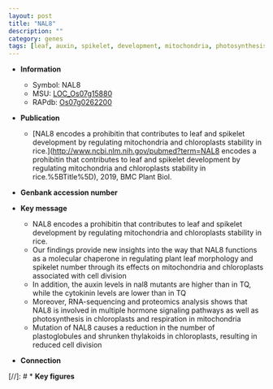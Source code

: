 ```yaml
---
layout: post
title: "NAL8"
description: ""
category: genes
tags: [leaf, auxin, spikelet, development, mitochondria, photosynthesis, cell division, cytokinin, spikelet number, spikelet development]
---
```


* **Information**  
    + Symbol: NAL8  
    + MSU: [LOC_Os07g15880](http://rice.uga.edu/cgi-bin/ORF_infopage.cgi?orf=LOC_Os07g15880)  
    + RAPdb: [Os07g0262200](http://rapdb.dna.affrc.go.jp/viewer/gbrowse_details/irgsp1?name=Os07g0262200)  

* **Publication**  
    + [NAL8 encodes a prohibitin that contributes to leaf and spikelet development by regulating mitochondria and chloroplasts stability in rice.](http://www.ncbi.nlm.nih.gov/pubmed?term=NAL8 encodes a prohibitin that contributes to leaf and spikelet development by regulating mitochondria and chloroplasts stability in rice.%5BTitle%5D), 2019, BMC Plant Biol.

* **Genbank accession number**  

* **Key message**  
    + NAL8 encodes a prohibitin that contributes to leaf and spikelet development by regulating mitochondria and chloroplasts stability in rice.
    + Our findings provide new insights into the way that NAL8 functions as a molecular chaperone in regulating plant leaf morphology and spikelet number through its effects on mitochondria and chloroplasts associated with cell division
    + In addition, the auxin levels in nal8 mutants are higher than in TQ, while the cytokinin levels are lower than in TQ
    + Moreover, RNA-sequencing and proteomics analysis shows that NAL8 is involved in multiple hormone signaling pathways as well as photosynthesis in chloroplasts and respiration in mitochondria
    + Mutation of NAL8 causes a reduction in the number of plastoglobules and shrunken thylakoids in chloroplasts, resulting in reduced cell division

* **Connection**  

[//]: # * **Key figures**  


